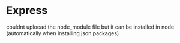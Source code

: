 # Express
couldnt uploead the node_module file but it can be installed in node (automatically when installing json packages)
